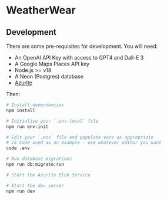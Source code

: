 # WeatherWear

## Development

There are some pre-requisites for development. You will need:

* An OpenAI API Key with access to GPT4 and Dall-E 3
* A Google Maps Places API key
* Node.js >= v18
* A Neon (Postgres) database
* [Azurite](https://learn.microsoft.com/en-us/azure/storage/common/storage-use-azurite?toc=%2Fazure%2Fstorage%2Fblobs%2Ftoc.json&bc=%2Fazure%2Fstorage%2Fblobs%2Fbreadcrumb%2Ftoc.json&tabs=visual-studio-code%2Cblob-storage#install-azurite)

Then:

```bash
# Install dependencies
npm install

# Initialise your `.env.local` file
npm run env:init

# Edit your `.env` file and populate vars as appropriate
# VS Code used as an example - use whatever editor you want
code .env

# Run database migrations
npm run db:migrate:run

# Start the Azurite Blob Service

# Start the dev server
npm run dev
```

